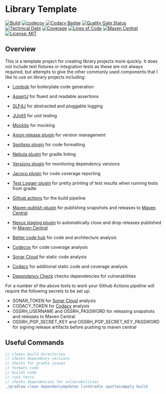 # Library Template

[![Build](https://github.com/michaelruocco/cognito-user-pool-creator/workflows/pipeline/badge.svg)](https://github.com/michaelruocco/cognito-user-pool-creator/actions)
[![codecov](https://codecov.io/gh/michaelruocco/cognito-user-pool-creator/branch/master/graph/badge.svg?token=FWDNP534O7)](https://codecov.io/gh/michaelruocco/cognito-user-pool-creator)
[![Codacy Badge](https://app.codacy.com/project/badge/Grade/272889cf707b4dcb90bf451392530794)](https://www.codacy.com/gh/michaelruocco/cognito-user-pool-creator/dashboard?utm_source=github.com&amp;utm_medium=referral&amp;utm_content=michaelruocco/cognito-user-pool-creator&amp;utm_campaign=Badge_Grade)
[![Quality Gate Status](https://sonarcloud.io/api/project_badges/measure?project=michaelruocco_cognito-user-pool-creator&metric=alert_status)](https://sonarcloud.io/dashboard?id=michaelruocco_cognito-user-pool-creator)
[![Technical Debt](https://sonarcloud.io/api/project_badges/measure?project=michaelruocco_cognito-user-pool-creator&metric=sqale_index)](https://sonarcloud.io/dashboard?id=michaelruocco_cognito-user-pool-creator)
[![Coverage](https://sonarcloud.io/api/project_badges/measure?project=michaelruocco_cognito-user-pool-creator&metric=coverage)](https://sonarcloud.io/dashboard?id=michaelruocco_cognito-user-pool-creator)
[![Lines of Code](https://sonarcloud.io/api/project_badges/measure?project=michaelruocco_cognito-user-pool-creator&metric=ncloc)](https://sonarcloud.io/dashboard?id=michaelruocco_cognito-user-pool-creator)
[![Maven Central](https://img.shields.io/maven-central/v/com.github.michaelruocco/cognito-user-pool-creator.svg?label=Maven%20Central)](https://search.maven.org/search?q=g:%22com.github.michaelruocco%22%20AND%20a:%22cognito-user-pool-creator%22)
[![License: MIT](https://img.shields.io/badge/License-MIT-yellow.svg)](https://opensource.org/licenses/MIT)

## Overview

This is a template project for creating library projects more quickly. It does not include test
fixtures or integration tests as these are not always required, but attempts to give the other
commonly used components that I like to use on library projects including:

*   [Lombok](https://projectlombok.org/) for boilerplate code generation

*   [AssertJ](https://joel-costigliola.github.io/assertj/) for fluent and readable assertions

*   [SLF4J](http://www.slf4j.org/) for abstracted and pluggable logging

*   [JUnit5](https://junit.org/junit5/) for unit testing

*   [Mockito](https://site.mockito.org/) for mocking

*   [Axion release plugin](https://github.com/allegro/axion-release-plugin) for version management

*   [Spotless plugin](https://github.com/diffplug/spotless/tree/main/plugin-gradle) for code formatting

*   [Nebula plugin](https://github.com/nebula-plugins/gradle-lint-plugin) for gradle linting

*   [Versions plugin](https://github.com/ben-manes/gradle-versions-plugin) for monitoring dependency versions

*   [Jacoco plugin](https://docs.gradle.org/current/userguide/jacoco_plugin.html) for code coverage reporting

*   [Test Logger plugin](https://plugins.gradle.org/plugin/com.adarshr.test-logger) for pretty printing of test
    results when running tests from gradle
    
*   [Github actions](https://github.com/actions) for the build pipeline

*   [Maven publish plugin](https://docs.gradle.org/current/userguide/publishing_maven.html) for publishing snapshots
    and releases to [Maven Central](https://search.maven.org/)
    
*   [Nexus staging plugin](https://github.com/Codearte/gradle-nexus-staging-plugin) to automatically close and drop
    releases published to [Maven Central](https://search.maven.org/)

*   [Better code hub](https://bettercodehub.com/) for code and architecture analysis

*   [Codecov](https://codecov.io/) for code coverage analysis

*   [Sonar Cloud](https://sonarcloud.io/) for static code analysis 

*   [Codacy](https://www.codacy.com/) for additional static code and coverage analysis
 
*   [Dependency Check](https://jeremylong.github.io/DependencyCheck/dependency-check-gradle/) checks dependencies for
    vulnerabilities

For a number of the above tools to work your Github Actions pipeline will require the
following secrets to be set up:

*   SONAR_TOKEN for [Sonar Cloud](https://sonarcloud.io/) analysis
*   CODACY_TOKEN for [Codacy](https://www.codacy.com/) analysis
*   OSSRH_USERNAME and OSSRH_PASSWORD for releasing snapshots and releases to Maven Central
*   OSSRH_PGP_SECRET_KEY and OSSRH_PGP_SECRET_KEY_PASSWORD for signing release artifacts before pushing to maven central

## Useful Commands

```gradle
// cleans build directories
// checks dependency versions
// checks for gradle issues
// formats code
// builds code
// runs tests
// checks dependencies for vulnerabilities
./gradlew clean dependencyUpdates lintGradle spotlessApply build
```